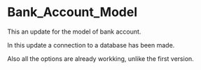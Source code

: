 # Bank_Account_Model

This an update for the model of bank account.

In this update a connection to a database has been made.

Also all the options are already workking, unlike the first version.
